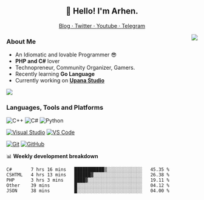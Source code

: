 <h2 align="center">👋 Hello! I'm Arhen.</h2>

<p align="center">
  <a href="https://arhen.dev/">
    Blog ·
  </a>
  <a href="https://twitter.com/amQnese">
  Twitter ·
  </a>
  <a href="https://www.youtube.com/channel/UCh_0qSR3zz789BY1T6bWa4w">
  Youtube ·
  </a>
  <a href="https://t.me/rhslamet">
  Telegram
  </a>
</p>
<img align="right" src="https://github-readme-stats.vercel.app/api?username=arhen&show_icons=true&hide_border=true"/>

### About Me

- An Idiomatic and lovable Programmer :sunglasses:
- **PHP and C#** lover
- Technopreneur, Community Organizer, Gamers.
- Recently learning **Go Language**
- Currently working on [**Upana Studio**](https://upanastudio.com/)

![](https://komarev.com/ghpvc/?username=arhen&color=blueviolet)

### Languages, Tools and Platforms
![C++](https://img.shields.io/badge/-C/C%2B%2B-%2300599C?style=flat&logo=C%2B%2B&logoColor=ffffff) ![C#](https://img.shields.io/badge/-C%23-%23239120?style=flat&logo=C-Sharp) ![Python](https://img.shields.io/badge/-Python-black?style=flat&logo=python&logoColor=3776AB)

[![Visual Studio](https://img.shields.io/badge/-Visual_Studio-%235C2D91?style=flat&logo=visual-studio)](https://visualstudio.microsoft.com/vs/) [![VS Code](https://img.shields.io/badge/-VS_Code-%23007ACC?style=flat&logo=visual-studio-code)](https://code.visualstudio.com/)

[![Git](https://img.shields.io/badge/-Git-black?style=flat&logo=git)](https://git-scm.com/) [![GitHub](https://img.shields.io/badge/-GitHub-%23181717?style=flat&logo=github)](https://github.com/arhen)

📊 **Weekly development breakdown**
<!--START_SECTION:waka-->
```text
C#       7 hrs 16 mins   ███████████▒░░░░░░░░░░░░░   45.35 % 
CSHTML   4 hrs 13 mins   ██████▓░░░░░░░░░░░░░░░░░░   26.38 % 
PHP      3 hrs 3 mins    ████▓░░░░░░░░░░░░░░░░░░░░   19.11 % 
Other    39 mins         █░░░░░░░░░░░░░░░░░░░░░░░░   04.12 % 
JSON     38 mins         █░░░░░░░░░░░░░░░░░░░░░░░░   04.00 % 
```
<!--END_SECTION:waka-->

<!--
ref:
https://github.com/xiaoluoboding/xiaoluoboding
https://github.com/hritik5102/hritik5102

-->
